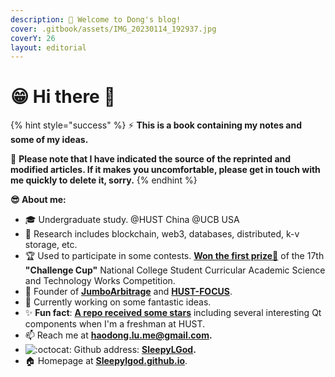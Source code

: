 ```yaml
---
description: 🎉 Welcome to Dong's blog!
cover: .gitbook/assets/IMG_20230114_192937.jpg
coverY: 26
layout: editorial
---
```


# 😁 Hi there 👋

{% hint style="success" %}
⚡  **This is a book containing my notes and some of my ideas.**

🙈  **Please note that I have indicated the source of the reprinted and modified articles. If it makes you uncomfortable, please get in touch with me quickly to delete it, sorry.**
{% endhint %}

**😎 About me:**

* 🎓 Undergraduate study. @HUST China  @UCB USA
* 🔭 Research includes blockchain, web3, databases, distributed, k-v storage, etc.
* 🏆 Used to participate in some contests. [**Won the first prize🥇**](http://mse.hust.edu.cn/info/1180/11133.htm) of the 17th **"Challenge Cup"** National College Student Curricular Academic Science and Technology Works Competition.
* 👑 Founder of [**JumboArbitrage**](https://github.com/JumboArbitrage) and [**HUST-FOCUS**](https://github.com/HUST-FOCUS).
* 🌈 Currently working on some fantastic ideas.
* ✨ **Fun fact**: [**A repo received some stars**](https://github.com/SleepyLGod/qwidget-demo) including several interesting Qt components when I'm a freshman at HUST.
* 📫 Reach me at [**haodong.lu.me@gmail.com**](mailto:haodong.lu.me@gmail.com)**.**
* <img src="https://github.githubassets.com/images/icons/emoji/octocat.png" alt=":octocat:" data-size="line"> Github address: [**SleepyLGod**](https://github.com/SleepyLGod)**.**
* 🏠 Homepage at [**Sleepylgod.github.io**](https://sleepylgod.github.io/).
